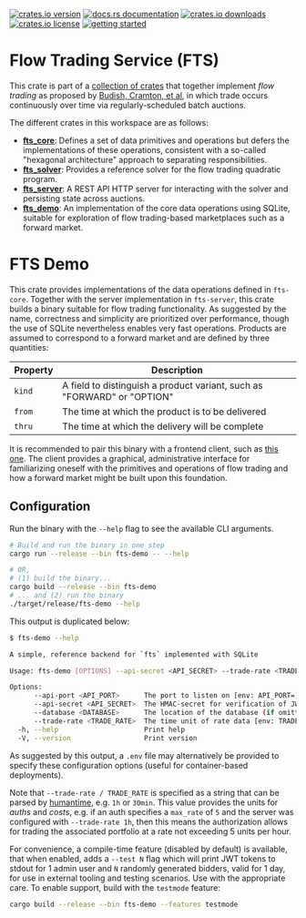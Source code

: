 [![crates.io version](https://img.shields.io/crates/v/fts-demo.svg)](https://crates.io/crates/fts-demo)
[![docs.rs documentation](https://img.shields.io/docsrs/fts-demo.svg)](https://docs.rs/fts-demo)
[![crates.io downloads](https://img.shields.io/crates/d/fts-demo.svg)](https://crates.io/crates/fts-demo)
[![crates.io license](https://img.shields.io/crates/l/fts-demo.svg)](https://crates.io/crates/fts-demo)
[![getting started](https://img.shields.io/badge/🕮_Guide-grey)](https://flowtrading.forwardmarketdesign.com/)

# Flow Trading Service (FTS)

This crate is part of a [collection of crates](https://github.com/forward-market-design/flow-trading-service) that together implement *flow trading* as proposed
by [Budish, Cramton, et al](https://cramton.umd.edu/papers2020-2024/budish-cramton-kyle-lee-malec-flow-trading.pdf),
in which trade occurs continuously over time via regularly-scheduled batch auctions.

The different crates in this workspace are as follows:

- **[fts_core]**: Defines a set of data primitives and operations but defers the implementations of these operations, consistent with a so-called "hexagonal architecture" approach to separating responsibilities.
- **[fts_solver]**: Provides a reference solver for the flow trading quadratic program.
- **[fts_server]**: A REST API HTTP server for interacting with the solver and persisting state across auctions.
- **[fts_demo]**: An implementation of the core data operations using SQLite, suitable for exploration of flow trading-based marketplaces such as a forward market.

[fts_core]: ../fts-core/README.md
[fts_solver]: ../fts-solver/README.md
[fts_server]: ../fts-server/README.md
[fts_demo]: ../fts-demo/README.md


# FTS Demo

This crate provides implementations of the data operations defined in `fts-core`. Together with the server implementation in `fts-server`, this crate builds a binary suitable for flow trading functionality. As suggested by the name, correctness and simplicity are prioritized over performance, though the use of SQLite nevertheless enables very fast operations. Products are assumed to correspond to a forward market and are defined by three quantities:

|Property|Description|
|--------|-----------|
|`kind`|A field to distinguish a product variant, such as "FORWARD" or "OPTION"|
|`from`|The time at which the product is to be delivered|
|`thru`|The time at which the delivery will be complete|


It is recommended to pair this binary with a frontend client, such as [this one](https://github.com/forward-market-design/flow-trading-client). The client provides a graphical, administrative interface for familiarizing oneself with the primitives and operations of flow trading and how a forward market might be built upon this foundation.

## Configuration

Run the binary with the `--help` flag to see the available CLI arguments.
```bash
# Build and run the binary in one step
cargo run --release --bin fts-demo -- --help

# OR,
# (1) build the binary...
cargo build --release --bin fts-demo
# ... and (2) run the binary
./target/release/fts-demo --help
```

This output is duplicated below:
```bash
$ fts-demo --help

A simple, reference backend for `fts` implemented with SQLite

Usage: fts-demo [OPTIONS] --api-secret <API_SECRET> --trade-rate <TRADE_RATE>

Options:
      --api-port <API_PORT>      The port to listen on [env: API_PORT=] [default: 8080]
      --api-secret <API_SECRET>  The HMAC-secret for verification of JWT claims [env: API_SECRET=]
      --database <DATABASE>      The location of the database (if omitted, use an in-memory db) [env: DATABASE=]
      --trade-rate <TRADE_RATE>  The time unit of rate data [env: TRADE_RATE=]
  -h, --help                     Print help
  -V, --version                  Print version
```

As suggested by this output, a `.env` file may alternatively be provided to specify these configuration options (useful for container-based deployments). 

Note that `--trade-rate / TRADE_RATE` is specified as a string that can be parsed by [humantime](https://docs.rs/humantime/latest/humantime/), e.g. `1h` or `30min`. This value provides the units for *auths* and *costs*, e.g. if an auth specifies a `max_rate` of `5` and the server was configured with `--trade-rate 1h`, then this means the authorization allows for trading the associated portfolio at a rate not exceeding 5 units per hour.

For convenience, a compile-time feature (disabled by default) is available, that when enabled, adds a `--test N` flag which will print JWT tokens to stdout for 1 admin user and `N` randomly generated bidders, valid for 1 day, for use in external tooling and testing scenarios. Use with the appropriate care. To enable support, build with the `testmode` feature:

```bash
cargo build --release --bin fts-demo --features testmode
```
